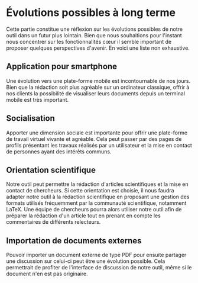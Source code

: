 # Évolutions possibles à long terme

Cette partie constitue une réflexion sur les évolutions possibles de notre outil dans un futur plus lointain. Bien que nous souhaitions pour l'instant nous concentrer sur les fonctionnalités cœur il semble important de proposer quelques perspectives d'avenir. En voici une liste non exhaustive.

## Application pour smartphone

Une évolution vers une plate-forme mobile est incontournable de nos jours. Bien que la rédaction soit plus agréable sur un ordinateur classique, offrir à nos clients la possibilité de visualiser leurs documents depuis un terminal mobile est très important. 

## Socialisation

Apporter une dimension sociale est importante pour offrir une plate-forme de travail virtuel vivante et agréable. Cela peut passer par des pages de profils présentant les travaux réalisés par un utilisateur et la mise en contact de personnes ayant des intérêts communs.

## Orientation scientifique

Notre outil peut permettre la rédaction d'articles scientifiques et la mise en contact de chercheurs. Si cette orientation est choisie, il nous faudra adapter notre outil à la rédaction scientifique en proposant une gestion des formats utilisés fréquemment par la communauté scientifique, notamment LaTeX. Une équipe de chercheurs pourra alors utiliser notre outil afin de préparer la rédaction d'un article tout en prenant en compte les commentaires de différents relecteurs.

## Importation de documents externes 

Pouvoir importer un document externe de type PDF pour ensuite partager une discussion sur celui-ci peut être une évolution possible. Cela permettrait de profiter de l'interface de discussion de notre outil, même si le document n'en est pas originaire.

